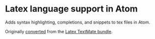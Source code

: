 # Latex language support in Atom

Adds syntax highlighting, completions, and snippets to tex files in Atom.

Originally [converted](http://atom.io/docs/latest/converting-a-text-mate-bundle)
from the [Latex TextMate bundle](https://github.com/textmate/latex.tmbundle).


